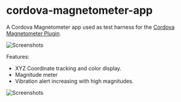 # cordova-magnetometer-app

A Cordova Magnetometer app used as test harness for the [Cordova Magnetometer Plugin](https://github.com/sdesalas/cordova-plugin-magnetometer).

![Screenshots](https://raw.githubusercontent.com/sdesalas/cordova-magnetometer-app/master/design/screenshots/CoinDetector.jpg)

Features:

- XYZ Coordinate tracking and color display.
- Magnitude meter
- Vibration alert increasing with high magnitudes.

![Screenshots](https://raw.githubusercontent.com/sdesalas/cordova-magnetometer-app/master/design/screenshots/2xScreenshots.png)
